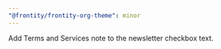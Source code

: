 ```yaml
---
"@frontity/frontity-org-theme": minor
---
```


Add Terms and Services note to the newsletter checkbox text.

